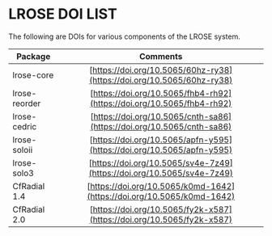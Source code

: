 # LROSE DOI LIST

The following are DOIs for various components of the LROSE system.

| Package       | Comments      |
| ------------- |:-------------:|
| lrose-core    | [https://doi.org/10.5065/60hz-ry38](https://doi.org/10.5065/60hz-ry38) |
| lrose-reorder | [https://doi.org/10.5065/fhb4-rh92](https://doi.org/10.5065/fhb4-rh92) |
| lrose-cedric  | [https://doi.org/10.5065/cnth-sa86](https://doi.org/10.5065/cnth-sa86) |
| lrose-soloii  | [https://doi.org/10.5065/apfn-y595](https://doi.org/10.5065/apfn-y595) |
| lrose-solo3   | [https://doi.org/10.5065/sv4e-7z49](https://doi.org/10.5065/sv4e-7z49) |
| CfRadial 1.4  | [https://doi.org/10.5065/k0md-1642](https://doi.org/10.5065/k0md-1642) |
| CfRadial 2.0  | [https://doi.org/10.5065/fy2k-x587](https://doi.org/10.5065/fy2k-x587) |


